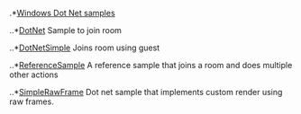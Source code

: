 
.*[Windows Dot Net samples](https://github.com/dineshsinha/VidyoWorksSamples/tree/master/Windows)

..*[DotNet](https://github.com/dineshsinha/VidyoWorksSamples/tree/master/Windows/DotNet)
Sample to join room


..*[DotNetSimple](https://github.com/dineshsinha/VidyoWorksSamples/tree/master/Windows/DotNetSimple)
Joins room using guest

..*[ReferenceSample](https://github.com/dineshsinha/VidyoWorksSamples/tree/master/Windows/ReferenceSample)
A reference sample that joins a room and does multiple other actions

..*[SimpleRawFrame](https://github.com/dineshsinha/VidyoWorksSamples/tree/master/Windows/SimpleRawFrame)
Dot net sample that implements custom render using raw frames.



